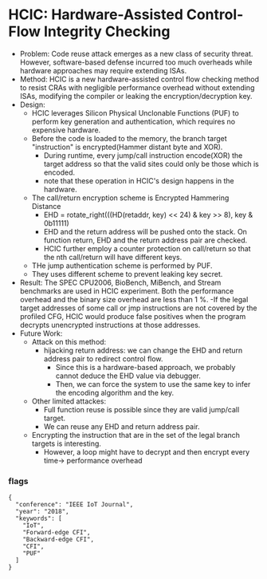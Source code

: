 # HCIC: Hardware-Assisted Control-Flow Integrity Checking

- Problem: Code reuse attack emerges as a new class of security threat. However, software-based defense incurred too much overheads while hardware approaches may require extending ISAs. 
- Method: HCIC is a new hardware-assisted control flow checking method to resist CRAs with negligible performance overhead without extending ISAs, modifying the compiler or leaking the encryption/decryption key.
- Design: 
  - HCIC leverages Silicon Physical Unclonable Functions (PUF) to perform key generation and authentication, which requires no expensive hardware.
  - Before the code is loaded to the memory, the branch target "instruction" is encrypted(Hammer distant byte and XOR).
    - During runtime, every jump/call instruction encode(XOR) the target address so that the valid sites could only be those which is encoded.
    - note that these operation in HCIC's design happens in the hardware.
  - The call/return encryption scheme is Encrypted Hammering Distance
    - EHD = rotate_right(((HD(retaddr, key) << 24) & key >> 8), key & 0b11111)
    - EHD and the return address will be pushed onto the stack. On function return, EHD and the return address pair are checked.
    - HCIC further employ a counter protection on call/return so that the nth call/return will have different keys.
  - THe jump authentication scheme is performed by PUF.
  - They uses different scheme to prevent leaking key secret.
- Result: The SPEC CPU2006, BioBench, MiBench, and Stream benchmarks are used in HCIC experiment. Both the performance overhead and the binary size overhead are less than 1 %.
  -If the legal target addresses of some call or jmp instructions are not covered by the profiled CFG, HCIC would produce false positives when the program decrypts unencrypted instructions at those addresses.
- Future Work:
  - Attack on this method:
    - hijacking return address: we can change the EHD and return address pair to redirect control flow.
      - Since this is a hardware-based approach, we probably cannot deduce the EHD value via debugger.
      - Then, we can force the system to use the same key to infer the encoding algorithm and the key.
  - Other limited attackes:
    - Full function reuse is possible since they are valid jump/call target.
    - We can reuse any EHD and return address pair.
  - Encrypting the instruction that are in the set of the legal branch targets is interesting.
    - However, a loop might have to decrypt and then encrypt every time-> performance overhead

### flags
```
{
  "conference": "IEEE IoT Journal",
  "year": "2018",
  "keywords": [
    "IoT",
    "Forward-edge CFI",
    "Backward-edge CFI",
    "CFI",
    "PUF"
  ]
}
```
